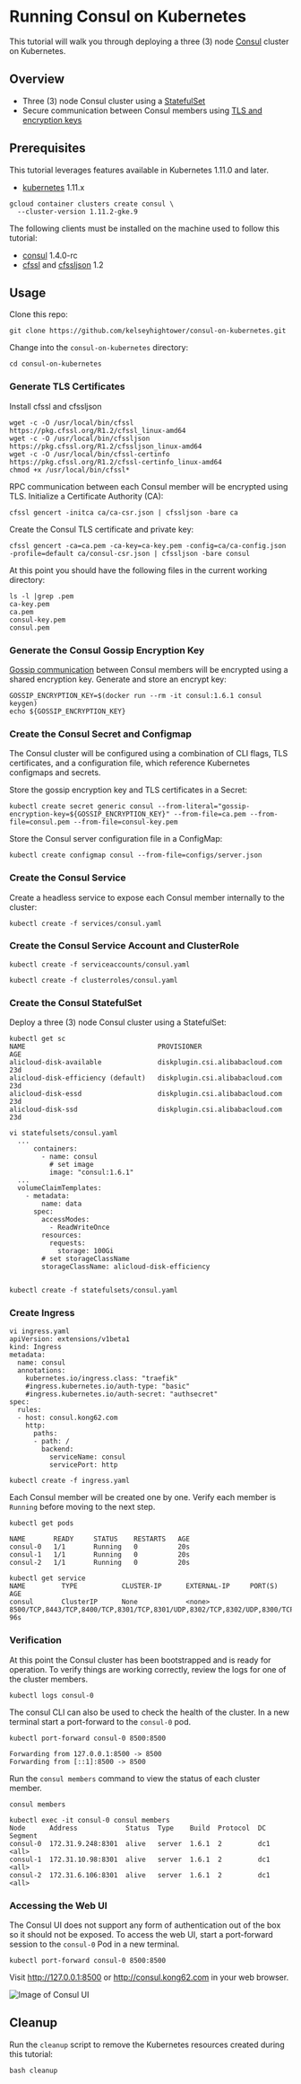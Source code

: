# Running Consul on Kubernetes

This tutorial will walk you through deploying a three (3) node [Consul](https://www.consul.io) cluster on Kubernetes.

## Overview

* Three (3) node Consul cluster using a [StatefulSet](http://kubernetes.io/docs/concepts/abstractions/controllers/statefulsets)
* Secure communication between Consul members using [TLS and encryption keys](https://www.consul.io/docs/agent/encryption.html)

## Prerequisites

This tutorial leverages features available in Kubernetes 1.11.0 and later.

* [kubernetes](http://kubernetes.io/docs/getting-started-guides/binary_release) 1.11.x

```
gcloud container clusters create consul \
  --cluster-version 1.11.2-gke.9
```

The following clients must be installed on the machine used to follow this tutorial:

* [consul](https://www.consul.io/downloads.html) 1.4.0-rc
* [cfssl](https://pkg.cfssl.org) and [cfssljson](https://pkg.cfssl.org) 1.2

## Usage

Clone this repo:

```
git clone https://github.com/kelseyhightower/consul-on-kubernetes.git
```

Change into the `consul-on-kubernetes` directory:

```
cd consul-on-kubernetes
```

### Generate TLS Certificates

Install cfssl and cfssljson
```
wget -c -O /usr/local/bin/cfssl https://pkg.cfssl.org/R1.2/cfssl_linux-amd64
wget -c -O /usr/local/bin/cfssljson https://pkg.cfssl.org/R1.2/cfssljson_linux-amd64
wget -c -O /usr/local/bin/cfssl-certinfo https://pkg.cfssl.org/R1.2/cfssl-certinfo_linux-amd64
chmod +x /usr/local/bin/cfssl*
```

RPC communication between each Consul member will be encrypted using TLS. Initialize a Certificate Authority (CA):

```
cfssl gencert -initca ca/ca-csr.json | cfssljson -bare ca
```

Create the Consul TLS certificate and private key:

```
cfssl gencert -ca=ca.pem -ca-key=ca-key.pem -config=ca/ca-config.json -profile=default ca/consul-csr.json | cfssljson -bare consul
```

At this point you should have the following files in the current working directory:

```
ls -l |grep .pem
ca-key.pem
ca.pem
consul-key.pem
consul.pem
```

### Generate the Consul Gossip Encryption Key

[Gossip communication](https://www.consul.io/docs/internals/gossip.html) between Consul members will be encrypted using a shared encryption key. Generate and store an encrypt key:

```
GOSSIP_ENCRYPTION_KEY=$(docker run --rm -it consul:1.6.1 consul keygen)
echo ${GOSSIP_ENCRYPTION_KEY}
```

### Create the Consul Secret and Configmap

The Consul cluster will be configured using a combination of CLI flags, TLS certificates, and a configuration file, which reference Kubernetes configmaps and secrets.

Store the gossip encryption key and TLS certificates in a Secret:

```
kubectl create secret generic consul --from-literal="gossip-encryption-key=${GOSSIP_ENCRYPTION_KEY}" --from-file=ca.pem --from-file=consul.pem --from-file=consul-key.pem
```

Store the Consul server configuration file in a ConfigMap:

```
kubectl create configmap consul --from-file=configs/server.json
```

### Create the Consul Service

Create a headless service to expose each Consul member internally to the cluster:

```
kubectl create -f services/consul.yaml
```

### Create the Consul Service Account and ClusterRole

```
kubectl create -f serviceaccounts/consul.yaml
```

```
kubectl create -f clusterroles/consul.yaml
```

### Create the Consul StatefulSet

Deploy a three (3) node Consul cluster using a StatefulSet:

```
kubectl get sc
NAME                                 PROVISIONER                       AGE
alicloud-disk-available              diskplugin.csi.alibabacloud.com   23d
alicloud-disk-efficiency (default)   diskplugin.csi.alibabacloud.com   23d
alicloud-disk-essd                   diskplugin.csi.alibabacloud.com   23d
alicloud-disk-ssd                    diskplugin.csi.alibabacloud.com   23d

vi statefulsets/consul.yaml
  ...
      containers:
        - name: consul
          # set image
          image: "consul:1.6.1"
  ...
  volumeClaimTemplates:
    - metadata:
        name: data
      spec:
        accessModes:
          - ReadWriteOnce
        resources:
          requests:
            storage: 100Gi
        # set storageClassName
        storageClassName: alicloud-disk-efficiency


kubectl create -f statefulsets/consul.yaml
```

### Create Ingress
```
vi ingress.yaml 
apiVersion: extensions/v1beta1
kind: Ingress
metadata:
  name: consul
  annotations:
    kubernetes.io/ingress.class: "traefik"
    #ingress.kubernetes.io/auth-type: "basic"
    #ingress.kubernetes.io/auth-secret: "authsecret"
spec:
  rules:
  - host: consul.kong62.com
    http:
      paths:
      - path: /
        backend:
          serviceName: consul
          servicePort: http

kubectl create -f ingress.yaml
```

Each Consul member will be created one by one. Verify each member is `Running` before moving to the next step.

```
kubectl get pods
```
```
NAME       READY     STATUS    RESTARTS   AGE
consul-0   1/1       Running   0          20s
consul-1   1/1       Running   0          20s
consul-2   1/1       Running   0          20s

kubectl get service
NAME         TYPE           CLUSTER-IP      EXTERNAL-IP     PORT(S)                                                                            AGE
consul       ClusterIP      None            <none>          8500/TCP,8443/TCP,8400/TCP,8301/TCP,8301/UDP,8302/TCP,8302/UDP,8300/TCP,8600/TCP   96s

```

### Verification

At this point the Consul cluster has been bootstrapped and is ready for operation. To verify things are working correctly, review the logs for one of the cluster members.

```
kubectl logs consul-0
```

The consul CLI can also be used to check the health of the cluster. In a new terminal start a port-forward to the `consul-0` pod.

```
kubectl port-forward consul-0 8500:8500
```
```
Forwarding from 127.0.0.1:8500 -> 8500
Forwarding from [::1]:8500 -> 8500
```

Run the `consul members` command to view the status of each cluster member.

```
consul members
```
```
kubectl exec -it consul-0 consul members
Node      Address            Status  Type    Build  Protocol  DC   Segment
consul-0  172.31.9.248:8301  alive   server  1.6.1  2         dc1  <all>
consul-1  172.31.10.98:8301  alive   server  1.6.1  2         dc1  <all>
consul-2  172.31.6.106:8301  alive   server  1.6.1  2         dc1  <all>
```

### Accessing the Web UI

The Consul UI does not support any form of authentication out of the box so it should not be exposed. To access the web UI, start a port-forward session to the `consul-0` Pod in a new terminal.

```
kubectl port-forward consul-0 8500:8500
```

Visit http://127.0.0.1:8500 or http://consul.kong62.com in your web browser.

![Image of Consul UI](images/consul-ui.png)

## Cleanup

Run the `cleanup` script to remove the Kubernetes resources created during this tutorial:

```
bash cleanup
```
